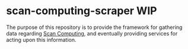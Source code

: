 # scan-computing-scraper WIP
The purpose of this repository is to provide the framework for gathering data
 regarding [Scan Computing](https://scan.co.uk), and eventually providing services
 for acting upon this information.